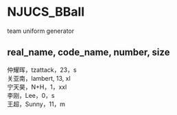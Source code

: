 # NJUCS_BBall
team uniform generator

## real_name, code_name, number, size

仲耀晖，tzattack，23，s  
关亚南，lambert, 13, xl  
宁天昊，N+H，1，xxl  
李刚，Lee，0，s  
王超，Sunny，11，m
